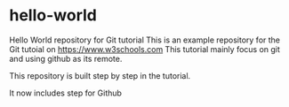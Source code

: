 # hello-world
Hello World repository for Git tutorial
This is an example repository for the Git tutoial on https://www.w3schools.com
This tutorial mainly focus on git and using github as its remote.

This repository is built step by step in the tutorial.

It now includes step for Github
